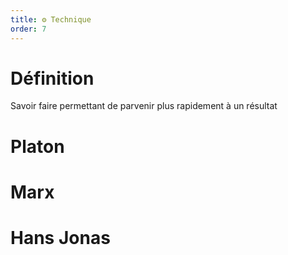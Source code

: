 ```yaml
---
title: ⚙️ Technique
order: 7
---
```


# Définition
Savoir faire permettant de parvenir plus rapidement à un résultat

# Platon
# Marx
# Hans Jonas